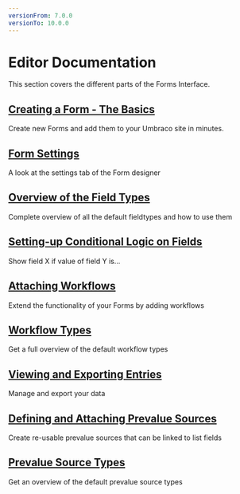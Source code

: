 ```yaml
---
versionFrom: 7.0.0
versionTo: 10.0.0
---
```


# Editor Documentation

This section covers the different parts of the Forms Interface.

## [Creating a Form - The Basics](Creating-a-Form/index.md)

Create new Forms and add them to your Umbraco site in minutes.

## [Form Settings](Creating-a-Form/Form-Settings/index.md)

A look at the settings tab of the Form designer

## [Overview of the Field Types](Creating-a-Form/Fieldtypes/index.md)

Complete overview of all the default fieldtypes and how to use them

## [Setting-up Conditional Logic on Fields](Creating-a-Form/Conditional-Logic/index.md)

Show field X if value of field Y is...

## [Attaching Workflows](Attaching-Workflows/index.md)

Extend the functionality of your Forms by adding workflows

## [Workflow Types](Attaching-Workflows/Workflow-Types/index.md)

Get a full overview of the default workflow types

## [Viewing and Exporting Entries](Viewing-and-Exporting-Entries/index.md)

Manage and export your data

## [Defining and Attaching Prevalue Sources](Defining-and-Attaching-Prevaluesources/index.md)

Create re-usable prevalue sources that can be linked to list fields

## [Prevalue Source Types](Defining-and-Attaching-Prevaluesources/Prevalue-source-types)

Get an overview of the default prevalue source types
